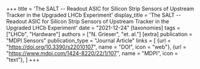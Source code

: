 +++
title = 'The SALT -- Readout ASIC for Silicon Strip Sensors of Upstream Tracker in the Upgraded LHCb Experiment'
display_title = 'The SALT -- Readout ASIC for Silicon Strip Sensors of Upstream Tracker in the Upgraded LHCb Experiment'
date = "2021-12-24"
[taxonomies]
tags = ["LHCb", "Hardware"]
authors = ["N. Grieser", "et. al."]
[extra]
publication = "MDPI Sensors"
publication_type = "Journal Article"
links = [
    {url = "https://doi.org/10.3390/s22010107", name = "DOI", icon = "web"},
    {url = "https://www.mdpi.com/1424-8220/22/1/107", name = "MDPI", icon = "text"},
]
+++
